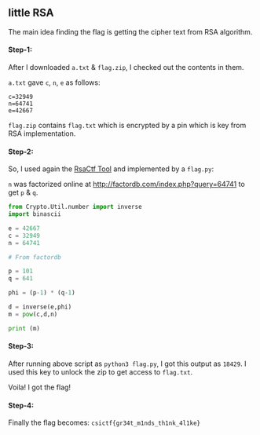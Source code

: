 ## little RSA
The main idea finding the flag is getting the cipher text from RSA algorithm.

#### Step-1:
After I downloaded `a.txt` & `flag.zip`, I checked out the contents in them.

`a.txt` gave `c`, `n`, `e` as follows:

```
c=32949
n=64741
e=42667
```
`flag.zip` contains `flag.txt` which is encrypted by a pin which is key from RSA implementation.

#### Step-2:
So, I used again the [RsaCtf Tool](https://github.com/Ganapati/RsaCtfTool) and implemented by a `flag.py`:

`n` was factorized online at http://factordb.com/index.php?query=64741 to get `p` & `q`.
```python
from Crypto.Util.number import inverse
import binascii

e = 42667
c = 32949
n = 64741

# From factordb

p = 101
q = 641

phi = (p-1) * (q-1)

d = inverse(e,phi)
m = pow(c,d,n)

print (m)
```

#### Step-3:
After running above script as `python3 flag.py`, I got this output as `18429`. I used this key to unlock the zip to get access to `flag.txt`.

Voila! I got the flag!

#### Step-4:
Finally the flag becomes:
`csictf{gr34t_m1nds_th1nk_4l1ke}`